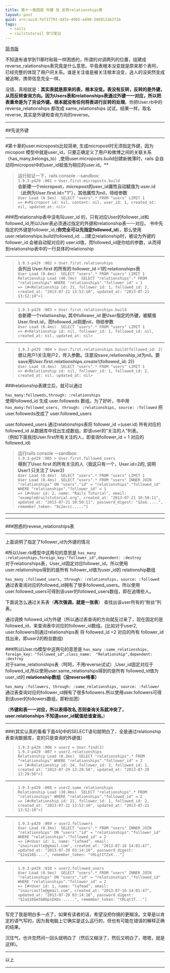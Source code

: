 ```yaml
---
title: 第十一章困惑 外键 及 反转relationships表
layout: post
guid: urn:uuid:7ef37791-dd7e-49b5-a490-346912ab3f1b
tags:
  - rails
  - railstutorail 学习笔记
---
```



[简书版](http://jianshu.io/p/d4AcLx)


不知道有谁学到11章时和我一样困惑的，所谓的对调两列的位置，组建成reverse_ralationships表究竟是什么意思。毕竟表根本没变就是原来那个表阿，已经完整的体现了用户间关系。谁是关注谁是被关注根本没变，追人的没突然变成被追啊，携带信息完全一样。

没错，真相就是：**其实表就是原来的表，根本没变。表没有反转，反转的是外键，从而反转查询方向。因为Users表和relationships表通过外键一一对应，所以把表重命是为了另设外键。根本就没有任何将表进行反转的处理**。你把User.rb中的reverse_relationships 都改成 same_relationships 试试，结果一样。取名reverse, 其实是外键和查询方向的reverse。



***
##先说外键
***

#第十章的user.microposts比较简单, 生成micropost时无须指定外键，因为micopost 模型中就是user_id，只要正确定义了用户和微博之间的关联关系（has_many,belongs_to）,使用user.microposts.build创建新微薄时，rails 会自动将micropost中的user_id赋值为相应的user.id。**



>运行验证一下，rails console --sandbox:  
`1.9.3-p429 :001 > User.first.microposts.build`  
  **会新建一个micropost，micropost的user_id属性自动赋值为 user.id （此例为User.first.id="1"），其他属性为nil，待给参数**  
`User Load (0.5ms)  SELECT "users".* FROM "users" LIMIT 1`  
`=> #<Micropost id: nil, content: nil, user_id: 1, created_at: nil, updated_at: nil> `  


###而relationship表中没有叫user_id 的，只有对应User的follower_id和followed_id,所以User表必须通过指定的外键和relationship表一一对应。
书中先指定的外键是follower_id,(**你完全可以先指定followed_id**)，那么使用 user.relationships.build(followed_id: ...)建立relationship时，被设为外键的follower_id 会被自动赋对应的 user.id值，而followed_id是你给的参数，从而得到relationship表中的一行具体的relationship
***
>`1.9.3-p429 :002 > User.first.relationships`  
  **会列出 User.first 的所有的 follower_id =1的 relationships表**  
`User Load (0.4ms)  SELECT "users".* FROM "users" LIMIT 1`  
`Relationship Load (46.7ms)  SELECT "relationships".* FROM "relationships" WHERE "relationships"."follower_id" = 1`  
`=> [#<Relationship id: 21, follower_id: 1, followed_id: 2, created_at: "2013-07-21 13:52:10", updated_at: "2013-07-21 13:52:10">]`  
****

>`1.9.3-p429 :003 > User.first.relationships.build`  
  **会新建一个relationship, 其中follower_id 是User指定的外键，被赋值User.first.id，而followed_id则是nil，待给参数**  
>`User Load (0.4ms)  SELECT "users".* FROM "users" LIMIT 1 `  
>`=> #<Relationship id: nil, follower_id: 1, followed_id: nil, created_at: nil, updated_at: nil> `  
***
>`1.9.3-p429 :004 > User.first.relationships.build(followed_id: 2)`  
> **想让用户1关注用户2，传入参数。注意没save,relationship_id为nil。要save用User.first.relationships.create!(followed_id: 2))**  
>`User Load (0.4ms)  SELECT "users".* FROM "users" LIMIT 1`  
>`=> #<Relationship id: nil, follower_id: 1, followed_id: 2, created_at: nil, updated_at: nil> `  




###relationship表建立后，就可以通过  

`has_many:followeds,through: :relationships`  
使用followed_id 生成 user.followeds 数组。为了好听，书中用  
`has_many:followed_users, through: :relationships, source: :followed` 把user.followeds改成了 user.followed_users  

user.followed_users 通过relationships表将 follower_id =(user.id) 所有对应的 followed_id 从数据库中找出生成数组。即该user的“关注的人”列表。  
（例如下面我找User.first所有关注的人，即查询follower_id = 1 对应的 followed_id)  

>运行rails console --sandbox:  
>`1.9.3-p429 :005 > User.first.followed_users`  
  **得到了User.first 的所有关注的人（我这只有一个，User.id=2的, 说明User1 只关注了 User2)**  
>`User Load (0.4ms)  SELECT "users".* FROM "users" LIMIT 1`  
>`User Load (0.4ms)  SELECT "users".* FROM "users" INNER JOIN "relationships" ON "users"."id" = "relationships"."followed_id" WHERE "relationships"."follower_id" = 1`  
>`=> [#<User id: 2, name: "Rails Tutorial", email: "example@railstutorial.org", created_at: "2013-07-21 10:50:11", updated_at: "2013-07-21 10:50:11", password_digest: "$2a$.....", remember_token: "9c2eccc....."]`  
***


***
###困惑的revese_relationships表
***

上面说明了指定了follower_id为外键的情况

#所以User.rb模型中这两句的意思是
`has_many :relationships,foreign_key:"follower_id",dependent: :destroy`  
对于relationships表，User_id固定对应follower_id，所以使用user.relationships得到的是所有 follower_id值为user_id的 relationship数组

  
`has_many :followed_users, through: :relationships, source: :followed`  
通过表查询对应的followed_id拥有了很多followed_users。所以使用user.followed_users可得到该user的followed_users数组，即在追哪些人。  


下面说怎么通过关系表（**再次强调，就是一张表**） 查找出该user所有的“粉丝”列表。  

通过调换 followed_id为外键（所以通过表查询的方向就反过来了，现在固定的是followed_id，来查询表中对应的follower_id数组。(比如对于user2,  user.followers则通过relationships表 将 followed_id =2 对应的所有 follower_id 找出来，即user2的粉丝数组)  

###所以User.rb模型中这两句的意思是
`has_many :same_relationships, foreign_key: "followed_id",class_name:  "Relationship",dependent:   :destroy`  
对于same_relationships表（呵呵，不用reverse试试）,User_id固定对应于followed_id,所以使用user.same_relationships得到的是所有 followed_id值为user_id的 **relationship数组（没reverse啥事）**  


`has_many :followers, through: :same_relationships, source: :follower`  
通过表查询对应的follower_id拥有了很多followers.所以使用user.followers可得到该user的followers数组，即粉丝团）  

（**外键和表一一对应，所以表得改名,否则查询关系就冲突了，user.relationships 不知道user_id赋值给谁查询。**)  



***

###(其实认真的看看下面4句中的SELECT语句就明白了，全是通过relationship表查询数据库，变的只是查询的外键值）  
>`1.9.3-p429 :006 > user2 = User.find(2)`  
>`1.9.3-p429 :007 > user2.relationships`  
>`Relationship Load (0.2ms)  SELECT "relationships".* FROM "relationships" WHERE "relationships"."follower_id" = 2`  
>`=> [#<Relationship id: 24, follower_id: 2, followed_id: 1, created_at: "2013-07-29 13:29:56", updated_at: "2013-07-29 13:29:56">] `
***
 >`1.9.3-p429 :008 > user2.same_relationships`  
>`Relationship Load (30.8ms)  SELECT "relationships".* FROM "relationships" WHERE "relationships"."followed_id" = 2`  
>`=> [#<Relationship id: 21, follower_id: 1, followed_id: 2, created_at: "2013-07-21 13:52:10", updated_at: "2013-07-21 13:52:10">]`
***
>`1.9.3-p429 :009 > user2.followers`  
> `User Load (0.3ms)  SELECT "users".* FROM "users" INNER JOIN "relationships" ON "users"."id" = "relationships"."follower_id" WHERE "relationships"."followed_id" = 2`  
>`=> [#<User id: 1, name: "lafmad", email: "inaircastle@gmail.com", created_at: "2013-07-16 14:01:47", updated_at: "2013-07-20 03:14:16", password_digest: "$2a$10$....", remember_token: "tRLqtITZxX..."] `
***
>`1.9.3-p429 :010 > user2.followed_users`  
`User Load (0.5ms)  SELECT "users".* FROM "users" INNER JOIN "relationships" ON "users"."id" = "relationships"."followed_id" WHERE "relationships"."follower_id" = 2`  
`=> [#<User id: 1, name: "lafmad", email: "inaircastle@gmail.com", created_at: "2013-07-16 14:01:47", updated_at: "2013-07-20 03:14:16", password_digest: "$2a$10$m5bBDpsDXDv......", remember_token: "tRLqtIT..."]`





***

写完了我是明白多一点了，如果有读者的话，希望没把你搞的更糊涂。文章是以肯定的语气写的，因为我电脑上它确实是这么运行的，但也有可能在错误的解释正确的结果。  


沉住气，也许忽然间一回头就明白了（然后又糊涂了，然后又明白了，嗯嗯，就是这样)。  






***

以上

***

